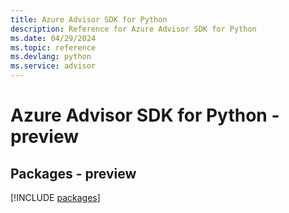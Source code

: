 ```yaml
---
title: Azure Advisor SDK for Python
description: Reference for Azure Advisor SDK for Python
ms.date: 04/29/2024
ms.topic: reference
ms.devlang: python
ms.service: advisor
---
```

# Azure Advisor SDK for Python - preview
## Packages - preview
[!INCLUDE [packages](advisor-index.md)]